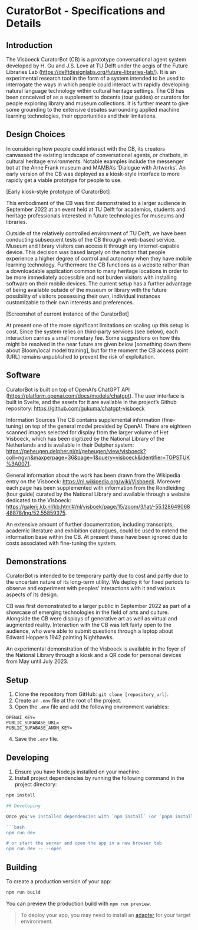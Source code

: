 # CuratorBot - Specifications and Details

## Introduction
The Visboeck CuratorBot (CB) is a prototype conversational agent system developed by H. Gu and J.S. Love at TU Delft under the aegis of the Future Libraries Lab (https://delftdesignlabs.org/future-libraries-lab/). It is an experimental research tool in the form of a system intended to be used to interrogate the ways in which people could interact with rapidly developing natural language technology within cultural heritage settings. The CB has been conceived of as a supplement to docents (tour guides) or curators for people exploring library and museum collections. It is further meant to give some grounding to the extensive debates surrounding applied machine learning technologies, their opportunities and their limitations. 

## Design Choices
In considering how people could interact with the CB, its creators canvassed the existing landscape of conversational agents, or chatbots, in cultural heritage environments. Notable examples include the messenger bot at the Anne Frank museum and MAMBA’s ‘Dialogue with Artworks’. An early version of the CB was deployed as a kiosk-style interface to more rapidly get a viable prototype for people to use.


[Early kiosk-style prototype of CuratorBot]

This embodiment of the CB was first demonstrated to a larger audience in September 2022 at an event held at TU Delft for academics, students and heritage professionals interested in future technologies for museums and libraries. 

Outside of the relatively controlled environment of TU Delft, we have been conducting subsequent tests of the CB through a web-based service. Museum and library visitors can access it through any internet-capable device. This decision was based largely on the notion that people experience a higher degree of control and autonomy when they have mobile learning technology. Furthermore the CB functions as a website rather than a downloadable application common to many heritage locations in order to be more immediately accessible and not burden visitors with installing software on their mobile devices. The current setup has a further advantage of being available outside of the museum or library with the future possibility of visitors possessing their own, individual instances customizable to their own interests and preferences.

[Screenshot of current instance of the CuratorBot]

At present one of the more significant limitations on scaling up this setup is cost. Since the system relies on third-party services (see below), each interaction carries a small monetary fee. Some suggestions on how this might be resolved in the near future are given below [something down there about Bloom/local model training], but for the moment the CB access point (URL) remains unpublished to prevent the risk of exploitation.

## Software
CuratorBot is built on top of OpenAI’s ChatGPT API (https://platform.openai.com/docs/models/chatgpt). The user interface is built in Svelte, and the assets for it are available in the project’s Github repository: https://github.com/gukuma/chatgpt-visboeck 

Information Sources
The CB contains supplemental information (fine-tuning) on top of the general model provided by OpenAI. There are eighteen scanned images selected for display from the larger volume of Het Visboeck, which has been digitized by the National Library of the Netherlands and is available in their Delpher system: https://geheugen.delpher.nl/nl/geheugen/view/visboeck?coll=ngvn&maxperpage=36&page=1&query=visboeck&identifier=TOPSTUK%3A0071. 

General information about the work has been drawn from the Wikipedia entry on the Visboeck: https://nl.wikipedia.org/wiki/Visboeck. Moreover each page has been supplemented with information from the Rondleiding (tour guide) curated by the National Library and available through a website dedicated to the Visboeck: https://galerij.kb.nl/kb.html#/nl/visboek/page/15/zoom/3/lat/-55.12864906848878/lng/52.55859375.  

An extensive amount of further documentation, including transcripts, academic literature and exhibition catalogues, could be used to extend the information base within the CB. At present these have been ignored due to costs associated with fine-tuning the system. 

## Demonstrations
CuratorBot is intended to be temporary partly due to cost and partly due to the uncertain nature of its long-term utility. We deploy it for fixed periods to observe and experiment with peoples’ interactions with it and various aspects of its design.

CB was first demonstrated to a larger public in September 2022 as part of a showcase of emerging technologies in the field of arts and culture. Alongside the CB were displays of generative art as well as virtual and augmented reality. Interaction with the CB was left fairly open to the audience, who were able to submit questions through a laptop about Edward Hopper’s 1942 painting Nighthawks.

An experimental demonstration of the Visboeck is available in the foyer of the National Library through a kiosk and a QR code for personal devices from May until July 2023.


## Setup

1. Clone the repository from GitHub: `git clone [repository_url]`.
2. Create an `.env` file at the root of the project.
3. Open the `.env` file and add the following environment variables:

```
OPENAI_KEY=
PUBLIC_SUPABASE_URL=
PUBLIC_SUPABASE_ANON_KEY=
```

4. Save the `.env` file.

## Developing

1. Ensure you have Node.js installed on your machine.
2. Install project dependencies by running the following command in the project directory:

```bash
npm install

## Developing

Once you've installed dependencies with `npm install` (or `pnpm install` or `yarn`), start a development server:

```bash
npm run dev

# or start the server and open the app in a new browser tab
npm run dev -- --open
```

## Building

To create a production version of your app:

```bash
npm run build
```

You can preview the production build with `npm run preview`.

> To deploy your app, you may need to install an [adapter](https://kit.svelte.dev/docs/adapters) for your target environment.
